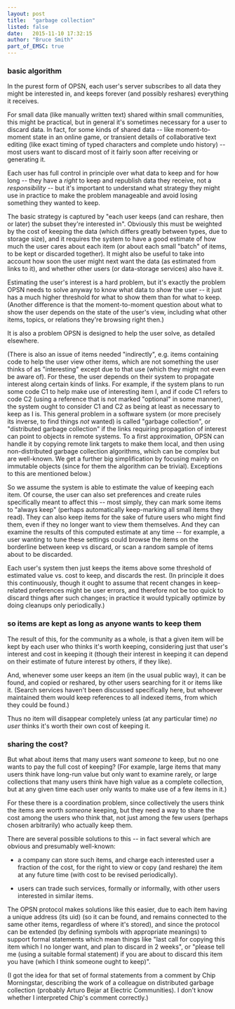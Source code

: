 ```yaml
---
layout: post
title:  "garbage collection"
listed: false
date:   2015-11-10 17:32:15
author: "Bruce Smith"
part_of_EMSC: true
---
```



### basic algorithm

In the purest form of OPSN, each user's server
subscribes to all data they might be interested in,
and keeps forever (and possibly reshares) everything it receives.

For small data (like manually written text) shared within small communities,
this might be practical,
but in general it's sometimes necessary for a user to discard data.
In fact, for some kinds of shared data -- like moment-to-moment state in an online game,
or transient details of collaborative text editing (like exact timing of typed characters and complete undo history) --
most users want to discard most of it fairly soon after receiving or generating it.

Each user has full control in principle over what data to keep and for how long --
they have a *right* to keep and republish data they receive, not a *responsibility* --
but it's important to understand what strategy they might use in practice
to make the problem manageable and avoid losing something they wanted to keep.

The basic strategy is captured by "each user keeps (and can reshare, then or later) the subset they're interested in".
Obviously this must be weighted by the cost of keeping the data
(which differs greatly between types, due to storage size),
and it requires the system to have a good estimate of how much the user cares about each item
(or about each small "batch" of items, to be kept or discarded together).
It might also be useful to take into account how soon the user might next want the data (as estimated from links to it),
and whether other users (or data-storage services) also have it.

Estimating the user's interest is a hard problem, but it's exactly the problem OPSN needs to solve anyway
to know what data to *show* the user -- it just has a much higher threshold for what to show them
than for what to keep. (Another difference is that the moment-to-moment question about what to show the user
depends on the state of the user's view, including what other items, topics, or relations they're browsing right then.)

It is also a problem OPSN is designed to help the user solve, as detailed elsewhere.

(There is also an issue of items needed "indirectly", e.g. items containing code to help the user view other items,
which are not something the user thinks of as "interesting" except due to that use (which they might not even be aware of).
For these, the user depends on their system to propagate interest along certain kinds of links.
For example, if the system plans to run some code C1 to help make use of interesting item I,
and if code C1 refers to code C2 (using a reference that is not marked "optional" in some manner),
the system ought to consider C1 and C2 as being at least as necessary to keep as I is.
This general problem in a software system (or more precisely its inverse, to find things *not* wanted)
is called "garbage collection",
or "distributed garbage collection" if the links requiring propagation of interest can point to objects in remote systems.
To a first approximation, OPSN can handle it by copying remote link targets to make them local,
and then using non-distributed garbage collection algorithms, which can be complex but are well-known.
We get a further big simplification by focusing mainly on immutable objects (since for them the algorithm can be trivial).
Exceptions to this are mentioned below.)

So we assume the system is able to estimate the value of keeping each item.
Of course, the user can also set preferences and create rules specifically meant to affect this --
most simply, they can mark some items to "always keep" (perhaps automatically keep-marking all small items they read).
They can also keep items for the sake of future users who might find them,
even if they no longer want to view them themselves.
And they can examine the results of this computed estimate at any time --
for example, a user wanting to tune these settings
could browse the items on the borderline between keep vs discard,
or scan a random sample of items about to be discarded.

Each user's system then just keeps the items above some threshold of estimated value vs. cost to keep, and discards the rest.
(In principle it does this continuously, though it ought to assume that recent changes in keep-related preferences
might be user errors, and therefore not be too quick to discard things after such changes;
in practice it would typically optimize by doing cleanups only periodically.)

### so items are kept as long as anyone wants to keep them

The result of this, for the community as a whole,
is that a given item will be kept by each user who thinks it's worth keeping,
considering just that user's interest and cost in keeping it
(though their interest in keeping it can depend on their estimate of future interest by others, if they like).

And, whenever some user keeps an item (in the usual public way), it can be found, and copied or reshared,
by other users searching for it or items like it. (Search services haven't been discussed specifically here,
but whoever maintained them would keep references to all indexed items, from which they could be found.)

Thus no item will disappear completely unless (at any particular time)
*no user* thinks it's worth their own cost of keeping it.

### sharing the cost?

But what about items that many users want *someone* to keep,
but no one wants to pay the full cost of keeping?
(For example, large items that many users think have long-run value but only want to examine rarely,
or large collections that many users think have high value as a complete collection,
but at any given time each user only wants to make use of a few items in it.)

For these there is a coordination problem,
since collectively the users think the items are worth *someone* keeping,
but they need a way to share the cost among the users who think that,
not just among the few users (perhaps chosen arbitrarily) who actually keep them.

There are several possible solutions to this -- in fact several which are obvious and presumably well-known:

* a company can store such items, and charge each interested user a fraction of the cost,
for the right to view or copy (and reshare) the item at any future time
(with cost to be revised periodically).

* users can trade such services, formally or informally, with other users interested in similar items.

The OPSN protocol makes solutions like this easier,
due to each item having a unique address (its uid)
(so it can be found, and remains connected to the same other items, regardless of where it's stored),
and since the protocol can be extended (by defining symbols with appropriate meanings)
to support formal statements which mean things like
"last call for copying this item which I no longer want, and plan to discard in 2 weeks",
or "please tell me (using a suitable formal statement) if you are about to discard this item you have
(which I think someone ought to keep)".

(I got the idea for that set of formal statements
from a comment by Chip Morningstar,
describing the work of a colleague
on distributed garbage collection (probably Arturo Bejar at Electric Communities).
I don't know whether I interpreted Chip's comment correctly.)

